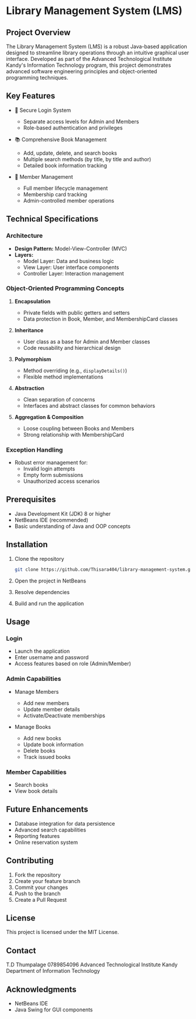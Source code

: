 # Library Management System (LMS)

## Project Overview

The Library Management System (LMS) is a robust Java-based application designed to streamline library operations through an intuitive graphical user interface. Developed as part of the Advanced Technological Institute Kandy's Information Technology program, this project demonstrates advanced software engineering principles and object-oriented programming techniques.

## Key Features

- 🔐 Secure Login System
  - Separate access levels for Admin and Members
  - Role-based authentication and privileges

- 📚 Comprehensive Book Management
  - Add, update, delete, and search books
  - Multiple search methods (by title, by title and author)
  - Detailed book information tracking

- 👥 Member Management
  - Full member lifecycle management
  - Membership card tracking
  - Admin-controlled member operations

## Technical Specifications

### Architecture
- **Design Pattern:** Model-View-Controller (MVC)
- **Layers:**
  - Model Layer: Data and business logic
  - View Layer: User interface components
  - Controller Layer: Interaction management

### Object-Oriented Programming Concepts

1. **Encapsulation**
   - Private fields with public getters and setters
   - Data protection in Book, Member, and MembershipCard classes

2. **Inheritance**
   - User class as a base for Admin and Member classes
   - Code reusability and hierarchical design

3. **Polymorphism**
   - Method overriding (e.g., `displayDetails()`)
   - Flexible method implementations

4. **Abstraction**
   - Clean separation of concerns
   - Interfaces and abstract classes for common behaviors

5. **Aggregation & Composition**
   - Loose coupling between Books and Members
   - Strong relationship with MembershipCard

### Exception Handling
- Robust error management for:
  - Invalid login attempts
  - Empty form submissions
  - Unauthorized access scenarios

## Prerequisites

- Java Development Kit (JDK) 8 or higher
- NetBeans IDE (recommended)
- Basic understanding of Java and OOP concepts

## Installation

1. Clone the repository
   ```bash
   git clone https://github.com/Thisara404/library-management-system.git
   ```

2. Open the project in NetBeans
3. Resolve dependencies
4. Build and run the application

## Usage

### Login
- Launch the application
- Enter username and password
- Access features based on role (Admin/Member)

### Admin Capabilities
- Manage Members
  - Add new members
  - Update member details
  - Activate/Deactivate memberships

- Manage Books
  - Add new books
  - Update book information
  - Delete books
  - Track issued books

### Member Capabilities
- Search books
- View book details

## Future Enhancements
- Database integration for data persistence
- Advanced search capabilities
- Reporting features
- Online reservation system

## Contributing
1. Fork the repository
2. Create your feature branch
3. Commit your changes
4. Push to the branch
5. Create a Pull Request

## License
This project is licensed under the MIT License.

## Contact
T.D Thumpalage
0789854096
Advanced Technological Institute Kandy
Department of Information Technology

## Acknowledgments
- NetBeans IDE
- Java Swing for GUI components
